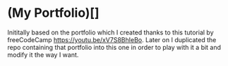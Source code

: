 # (My Portfolio)[]

Inititally based on the portfolio which I created thanks to this tutorial by freeCodeCamp https://youtu.be/xV7S8BhIeBo. Later on I duplicated the repo containing that portfolio into this one in order to play with it a bit and modify it the way I want.
